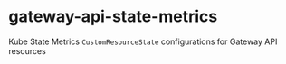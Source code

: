 # gateway-api-state-metrics
Kube State Metrics `CustomResourceState` configurations for Gateway API resources
